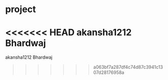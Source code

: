 # project
<<<<<<< HEAD
akansha1212 Bhardwaj
=======
akansha1212 Bhardwaj
>>>>>>> a063bf7a287df4c74d87c3941c1307d28176958a

